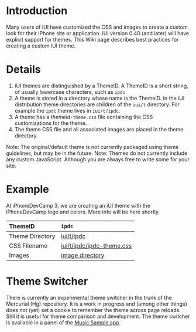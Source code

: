 # Introduction #

Many users of iUI have customized the CSS and images to create a custom look for their iPhone site or application.   iUI version 0.40 (and later) will have explicit support for themes.  This Wiki page describes best practices for creating a custom iUI theme.

# Details #

  1. iUI themes are distinguished by a ThemeID.  A ThemeID is a short string, of usually lowercase characters, such as `ipdc`
  1. A theme is stored in a directory whose name is the ThemeID.  In the iUI distribution theme directories are children of the `iui/t` directory.  For example the `ipdc` theme lives in `iui/t/ipdc`.
  1. A theme has a _themeid_`-theme.css` file containing the CSS customizations for the theme.
  1. The theme CSS file and all associated images are placed in the theme directory.


Note: The original/default theme is not currently packaged using theme guidelines, but may be in the future.
Note: Themes do not currently include any custom JavaScript.  Although you are always free to write some for your site.

# Example #

At iPhoneDevCamp 3, we are creating an iUI theme with the iPhoneDevCamp logo and colors.  More info will be here shortly.

| ThemeID | `ipdc` |
|:--------|:-------|
| Theme Directory | [iui/t/ipdc](http://iui.googlecode.com/hg/iui/t/ipdc/) |
| CSS Filename | [iui/t/ipdc/ipdc-theme.css](http://iui.googlecode.com/hg/iui/t/ipdc/ipdc-theme.css) |
| Images  | [image directory](http://iui.googlecode.com/hg/iui/t/ipdc/) |

# Theme Switcher #

There is currently an experimental theme switcher in the trunk of the Mercurial (Hg) repository.  It is a work in progress and (among other things) does not (yet) set a cookie to remember the theme across page reloads.  Still it is useful for theme comparison and development.  The theme switcher is available in a panel of the [Music Sample app](http://demo.iui-js.org/samples/music/music.html).


